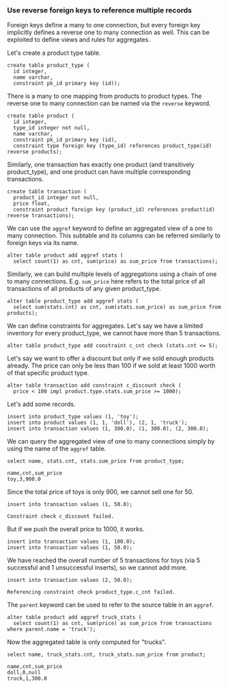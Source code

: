 ### Use reverse foreign keys to reference multiple records

Foreign keys define a many to one connection, but every foreign key implicitly
defines a reverse one to many connection as well. This can be exploited to define
views and rules for aggregates.

Let's create a product type table.
<!-- RUN -->
```
create table product_type (
  id integer,
  name varchar,
  constraint pk_id primary key (id));
```

There is a many to one mapping from products to product types. The reverse one to many
connection can be named via the `reverse` keyword. 
<!-- RUN -->
```
create table product (
  id integer,
  type_id integer not null,
  name varchar,
  constraint pk_id primary key (id),
  constraint type foreign key (type_id) references product_type(id) reverse products);
```

Similarly, one transaction has exactly one product (and transitively product_type), and
one product can have multiple corresponding transactions.
<!-- RUN -->
```
create table transaction (
  product_id integer not null,
  price float,
  constraint product foreign key (product_id) references product(id) reverse transactions);
```

We can use the `aggref` keyword to define an aggregated view of a one to many connection. This
subtable and its columns can be referred similarly to foreign keys via its name.
<!-- RUN -->
```
alter table product add aggref stats (
  select count(1) as cnt, sum(price) as sum_price from transactions);
```

Similarly, we can build multiple levels of aggregations using a chain of one to many connections.
E.g. `sum_price` here refers to the total price of all transactions of all products of any given
product_type.
<!-- RUN -->
```
alter table product_type add aggref stats (
  select sum(stats.cnt) as cnt, sum(stats.sum_price) as sum_price from products);
```

We can define constraints for aggregates. Let's say we have a limited inventory for every
product_type, we cannot have more than 5 transactions.
<!-- RUN -->
```
alter table product_type add constraint c_cnt check (stats.cnt <= 5);
```

Let's say we want to offer a discount but only if we sold enough products already. The price can
only be less than 100 if we sold at least 1000 worth of that specific product type.
<!-- RUN -->
```
alter table transaction add constraint c_discount check (
  price < 100 impl product.type.stats.sum_price >= 1000);
```

Let's add some records.
<!-- RUN -->
```
insert into product_type values (1, 'toy');
insert into product values (1, 1, 'doll'), (2, 1, 'truck');
insert into transaction values (1, 300.0), (1, 300.0), (2, 300.0);
```

We can query the aggregated view of one to many connections simply by using the name of the
`aggref` table.
<!-- TEST -->
```
select name, stats.cnt, stats.sum_price from product_type;
```
```
name,cnt,sum_price
toy,3,900.0
```

Since the total price of toys is only 900, we cannot sell one for 50.
<!-- ERROR -->
```
insert into transaction values (1, 50.0);
```
```
Constraint check c_discount failed.
```

But if we push the overall price to 1000, it works.
<!-- RUN -->
```
insert into transaction values (1, 100.0);
insert into transaction values (1, 50.0);
```

We have reached the overall number of 5 transactions for toys (via 5 successful and 1
unsuccessful inserts), so we cannot add more.
<!-- ERROR -->
```
insert into transaction values (2, 50.0);
```
```
Referencing constraint check product_type.c_cnt failed.
```

The `parent` keyword can be used to refer to the source table in an `aggref`. 
<!-- RUN -->
```
alter table product add aggref truck_stats (
  select count(1) as cnt, sum(price) as sum_price from transactions where parent.name = 'truck');
```

Now the aggregated table is only computed for "trucks".
<!-- TEST -->
```
select name, truck_stats.cnt, truck_stats.sum_price from product;
```
```
name,cnt,sum_price
doll,0,null
truck,1,300.0
```

